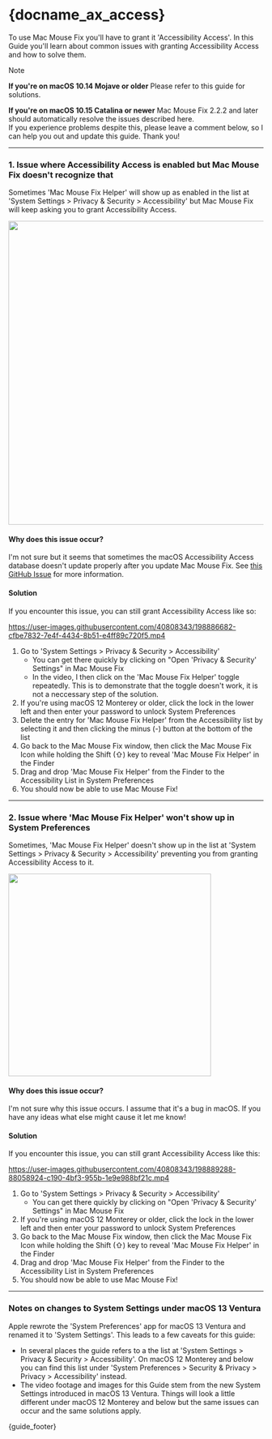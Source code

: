 # {docname_ax_access}

<!-- ## The guide below will help you grant Accessibility Access to Mac Mouse Fix Helper -->

<!--[Why does Mac Mouse Fix need Accessibility Access?](https://noah-nuebling.github.io/mac-mouse-fix-website/about/)-->

To use Mac Mouse Fix you'll have to grant it 'Accessibility Access'.
In this Guide you'll learn about common issues with granting Accessibility Access and how to solve them.

> [!NOTE]
> **If you're on macOS 10.14 Mojave or older** 
> Please refer to this guide for solutions.
>
>  **If you're on macOS 10.15 Catalina or newer** 
> Mac Mouse Fix 2.2.2 and later should automatically resolve the issues described here. \
> If you experience problems despite this, please leave a comment below, so I can help you out and update this guide. Thank you!

<!-- 

**References** for writing the [!NOTE] info box:

- 2.2.2 release (Where we implemented an automatic fix for these issues.): https://github.com/noah-nuebling/mac-mouse-fix/releases/tag/2.2.2
- 2.2.2 changelog: https://github.com/noah-nuebling/mac-mouse-fix/compare/2.2.1...2.2.2
- Code comment about the fix only working on 10.15 or later: https://github.com/noah-nuebling/mac-mouse-fix/blob/ad9dde2771c49b5734d6696840c551ba90e88d6f/Helper/Accessibility/AccessibilityCheck.m#L77
- Enabling MMF Guide where there is a similar infobox: https://github.com/noah-nuebling/mac-mouse-fix/discussions/861


**Notes** for writing the [!NOTE] info box:

- We assume that the automatic workaround we introduced in 2.2.2 really fixed things. A good indicator of this is that is that there is 0 comment activity on this guide after 2022

-->

---

### 1. Issue where Accessibility Access is enabled but Mac Mouse Fix doesn't recognize that

Sometimes 'Mac Mouse Fix Helper' will show up as enabled in the list at 'System Settings > Privacy & Security > Accessibility' but Mac Mouse Fix will keep asking you to grant Accessibility Access.

<img width="600" align="center" src="https://user-images.githubusercontent.com/40808343/198885178-a321eabd-308a-4b23-865d-1bd475c79cd5.png">

#### Why does this issue occur?

I'm not sure but it seems that sometimes the macOS Accessibility Access database doesn't update properly after you update Mac Mouse Fix. 
See [this GitHub Issue](https://github.com/noah-nuebling/mac-mouse-fix/issues/412) for more information.

#### Solution

If you encounter this issue, you can still grant Accessibility Access like so:

https://user-images.githubusercontent.com/40808343/198886682-cfbe7832-7e4f-4434-8b51-e4ff89c720f5.mp4

1. Go to 'System Settings > Privacy & Security > Accessibility'
   - You can get there quickly by clicking on "Open 'Privacy & Security' Settings" in Mac Mouse Fix
   - In the video, I then click on the 'Mac Mouse Fix Helper' toggle repeatedly. This is to demonstrate that the toggle doesn't work, it is not a neccessary step of the solution.
2. If you're using macOS 12 Monterey or older, click the lock in the lower left and then enter your password to unlock System Preferences
3. Delete the entry for 'Mac Mouse Fix Helper' from the Accessibility list by selecting it and then clicking the minus (-) button at the bottom of the list
4. Go back to the Mac Mouse Fix window, then click the Mac Mouse Fix Icon while holding the Shift (⇧) key to reveal 'Mac Mouse Fix Helper' in the Finder
5. Drag and drop 'Mac Mouse Fix Helper' from the Finder to the Accessibility List in System Preferences
6. You should now be able to use Mac Mouse Fix!

---

### 2. Issue where 'Mac Mouse Fix Helper' won't show up in System Preferences

Sometimes, 'Mac Mouse Fix Helper' doesn't show up in the list at 'System Settings > Privacy & Security > Accessibility' preventing you from granting Accessibility Access to it.

<img width="400" align="center" src="https://user-images.githubusercontent.com/40808343/198889194-195abb41-3341-4563-b72c-97e29c2da4f5.png">

<!-- align="center" doesn't work for some reason -→

<!-- 
Old pre-Ventura

<img width="400" align="center" src="https://user-images.githubusercontent.com/40808343/117193227-e4eec700-ade2-11eb-9237-19634e581588.png">
-->

#### Why does this issue occur?

I'm not sure why this issue occurs. I assume that it's a bug in macOS. If you have any ideas what else might cause it let me know!

#### Solution
If you encounter this issue, you can still grant Accessibility Access like this:

https://user-images.githubusercontent.com/40808343/198889288-88058924-c190-4bf3-955b-1e9e988bf21c.mp4

<!--
Old pre-Ventura
https://user-images.githubusercontent.com/40808343/117195548-aeff1200-ade5-11eb-84c5-d3723c853e65.mp4
-->
<!--
What dis?
https://user-images.githubusercontent.com/40808343/117207289-191eb380-adf4-11eb-8255-0ed054fd6499.mp4
-->


1. Go to 'System Settings > Privacy & Security > Accessibility'
   - You can get there quickly by clicking on "Open 'Privacy & Security' Settings" in Mac Mouse Fix
2. If you're using macOS 12 Monterey or older, click the lock in the lower left and then enter your password to unlock System Preferences
3. Go back to the Mac Mouse Fix window, then click the Mac Mouse Fix Icon while holding the Shift (⇧) key to reveal 'Mac Mouse Fix Helper' in the Finder
4. Drag and drop 'Mac Mouse Fix Helper' from the Finder to the Accessibility List in System Preferences
5. You should now be able to use Mac Mouse Fix!

---

### Notes on changes to System Settings under macOS 13 Ventura

Apple rewrote the 'System Preferences' app for macOS 13 Ventura and renamed it to 'System Settings'. This leads to a few caveats for this guide:

- In several places the guide refers to a the list at 'System Settings > Privacy & Security > Accessibility'. On macOS 12 Monterey and below you can find this list under 'System Preferences > Security & Privacy > Privacy > Accessibility' instead.
- The video footage and images for this Guide stem from the new System Settings introduced in macOS 13 Ventura. Things will look a little different under macOS 12 Monterey and below but the same issues can occur and the same solutions apply.

{guide_footer}